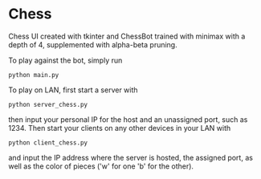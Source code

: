 # Chess
Chess UI created with tkinter and ChessBot trained with minimax with a depth of 4, supplemented with alpha-beta pruning.

To play against the bot, simply run
```
python main.py
```

To play on LAN,
first start a server with
```
python server_chess.py
```
then input your personal IP for the host and an unassigned port, such as 1234.
Then start your clients on any other devices in your LAN with
```
python client_chess.py
```
and input the IP address where the server is hosted, the assigned port, as well as the color of pieces ('w' for one 'b' for the other).
